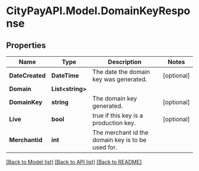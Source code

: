 # CityPayAPI.Model.DomainKeyResponse

## Properties

Name | Type | Description | Notes
------------ | ------------- | ------------- | -------------
**DateCreated** | **DateTime** | The date the domain key was generated.  | [optional] 
**Domain** | **List&lt;string&gt;** |  | 
**DomainKey** | **string** | The domain key generated.  | [optional] 
**Live** | **bool** | true if this key is a production key.  | [optional] 
**Merchantid** | **int** | The merchant id the domain key is to be used for.  | 

[[Back to Model list]](../README.md#documentation-for-models) [[Back to API list]](../README.md#documentation-for-api-endpoints) [[Back to README]](../README.md)

